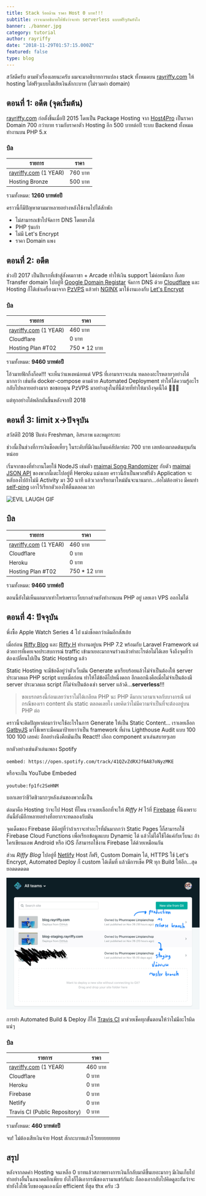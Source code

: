 ```yaml
---
title: Stack ร้อยล้าน ราคา Host 0 บาท!!!
subtitle: เราจะมาอธิบายให้ฟังว่าจะทำ serverless แบบฟรีๆกันยังไง
banner: ./banner.jpg
category: tutorial
author: rayriffy
date: "2018-11-29T01:57:15.000Z"
featured: false
type: blog
---
```


สวัสดีครับ ตามหัวเรื่องเลยนะครับ ผมจะมาอธิบายการแปลง stack ทั้งหมดบน [rayriffy.com](https://rayriffy.com) ให้ hosting ได้ฟรีๆแบบไม่เสียเงินสักกะบาท (ไม่รวมค่า domain)

## ตอนที่ 1: อดีต (จุดเริ่มต้น)

[rayriffy.com](https://rayriffy.com) ก่อตั้งขึ้นเมื่อปี 2015 โดยเป็น Package Hosting จาก [Host4Pro](https://host4.pro) เป็นราคา Domain 700 กว่าบาท รวมกับราคาตัว Hosting อีก 500 บาทต่อปี ระบบ Backend ทั้งหมดทำงานบน PHP 5.x

### บิล

| รายการ                                        | ราคา    |
| --------------------------------------------- | ------- |
| [rayriffy.com](https://rayriffy.com) (1 YEAR) | 760 บาท |
| Hosting Bronze                                | 500 บาท |

รวมทั้งหมด: **1260 บาทต่อปี**

คราวนี้ก็มีปัญหาตามมาหลายอย่างหลังใช้งานไปได้สักพัก

-   ไม่สามารถเข้าไปจัดการ DNS โดยตรงได้
-   PHP รุ่นเก่า
-   ไม่มี Let's Encrypt
-   ราคา Domain แพง

## ตอนที่ 2: อดีต

ช่วงปี 2017 เป็นปีแรกที่เข้าสู่สังคมกาชา + Arcade ทำให้เงิน support ไม่ค่อยมีมาก ก็เลย Transfer domain ไปอยู่ที่ [Google Domain Registar](https://domains.google) จัดการ DNS ด้วย [Cloudflare](https://www.cloudflare.com) และ Hosting ก็ได้เช่าเครื่องมาจาก [PzVPS](https://pzvps.com) แล้วทำ [NGINX](/lemp-nginx-pagespeed) มาใช้งานเองกับ [Let's Encrypt](/wildcard-ssl-lets-encrypt)

### บิล

| รายการ                                        | ราคา         |
| --------------------------------------------- | ------------ |
| [rayriffy.com](https://rayriffy.com) (1 YEAR) | 460 บาท      |
| Cloudflare                                    | 0 บาท        |
| Hosting Plan #T02                             | 750 * 12 บาท |

รวมทั้งหมด: **9460 บาทต่อปี**

โอ้วมายฟักกิ้งก็อด!!! จะเห็นว่าแพงหน่อยแต่ VPS ที่เอามาเราจะเล่น ทดลองอะไรหลายๆอย่างได้มากกว่า เช่นยัด docker-compose ตามด้วย Automated Deployment ทำให้ได้ความรู้อะไรกลับไปหลายอย่างมาก ขอขอบคุณ PzVPS มาอย่างสูงในที่นี้ด้วยที่ทำให้มาถึงจุดนี้ได้ 🙏🙏🙏

แต่ทุกอย่างได้พลิกผันขึ้นหลังจากปี 2018

## ตอนที่ 3: limit x->ปัจจุบัน

สวัสดีปี 2018 ปีแห่ง Freshman, อิสรภาพ และหมูกระทะ

ช่วงนี้เป็นช่วงที่การเงินช็อตเหี้ยๆ ในระดับที่มีเงินเก็นแค่สัปดาห์ละ 700 บาท เลยต้องมาลดต้นทุนกันหน่อย

เริ่มจากของที่ทำงานโดยใช้ NodeJS เช่นตัว [maimai Song Randomizer](https://github.com/rayriffy/maimai-song-randomizer) กับตัว [maimai JSON API](https://github.com/rayriffy/maimai-json-api) ของพวกนี้เตะไปอยู่ที่ Heroku แม่งเลย คราวนี้ถ้าเป็นพวกฟรีตัว Application จะหลับลงไปถ้าไม่มี Activity มา 30 นาที แล้วเวลาเรียกมาใหม่มันจะนานมาก...อ่อไม่ต้องห่วง มีคนทำ [self-ping](https://github.com/Neamar/heroku-self-ping) เอาไว้เรียกตัวเองให้ตื่นตลอดเวลา

![EVIL LAUGH GIF](https://media.giphy.com/media/xUPGcdeU3wvdNPa1Py/giphy.gif)

## บิล

| รายการ                                        | ราคา         |
| --------------------------------------------- | ------------ |
| [rayriffy.com](https://rayriffy.com) (1 YEAR) | 460 บาท      |
| Cloudflare                                    | 0 บาท        |
| Heroku                                        | 0 บาท        |
| Hosting Plan #T02                             | 750 * 12 บาท |

รวมทั้งหมด: **9460 บาทต่อปี**

ตอนนี้ยังไม่เห็นผลมากเท่าไหร่เพราะเว็บบางส่วนยังทำงานบน PHP อยู่ เลยเอา VPS ออกไม่ได้

## ตอนที่ 4: ปัจจุบัน

พึ่งซื้อ Apple Watch Series 4 ไป แม่งช็อตกว่าเดิมอีกสัสเอ้ย

เมื่อก่อน [Riffy Blog](https://github.com/rayriffy/rayriffy-blog) และ [Riffy H](https://github.com/rayriffy/rayriffy-h) ทำงานอยู่บน PHP 7.2 พร้อมกับ Laravel Framework แต่ด้วยการที่เคยเจอประสบการณ์ traffic เข้ามาเยอะมากจนร่วงแล้วทำอะไรต่อไม่ได้เลย จึงถึงจุดที่ว่าต้องเปลี่ยนไปเป็น Static Hosting แล้ว

Static Hosting จะมีข้อดีอยู่ว่าตัวเว็บมัน Generate มาเรียบร้อยแล้วไม่จำเป็นต้องให้ server ประมวลผล PHP script แบบเมื่อก่อน ทำให้ได้ข้อดีไปหนึ่งดอก อีกดอกนึงคือเมื่อไม่จำเป็นต้องมี server ประมวลผล script ก็ไม่จำเป็นต้องเช่า server แล้วดิ...**serverless**!!!

> ขอเบรกตรงนี้ก่อนเลยว่าเราไม่ได้เกลียด PHP นะ PHP ดีมากเวลามาเจอกับบางกรณี แต่กรณีของเรา content มัน static ตลอดเลยไง เลยคิดว่าไม่มีความจำเป็นที่จะต้องอยู่บน PHP ต่อ

คราวนี้จะติดปัญหาต่อมาว่าจะใช้อะไรในการ Generate ให้เป็น Static Content... เราเลยเลือก [GatbyJS](https://www.gatsbyjs.org) มาใช้เพราะมีคนมาป้ายยาว่าเป็น framework ที่ผ่าน Lighthouse Audit แบบ 100 100 100 เลยค่ะ อีกอย่างนึงคือมันเป็น React!! เลือก component มาเล่นสบายๆเลย

ยกตัวอย่างเช่นตัวเล่นเพลง Spotify

`oembed: https://open.spotify.com/track/41QZvZdRXJf6A87oNyzMKE`

หรือจะเป็น YouTube Embeded

`youtube:fp1fc2SeHNM`

บอกเลยว่าชีวิตชิวมากๆหลังเล่นของพวกนี้เป็น

ต่อมาคือ Hosting ว่าจะไป Host ที่ไหน เราเลยเลือกที่จะให้ *Riffy H* ไว้ที่ [Firebase](https://firebase.google.com) ที่นึงเพราะอันนี้ยังมีอีกหลายอย่างที่อยากจะทดลองกับมัน

จุดเด็ดของ Firebase มีดีอยู่ที่ว่าถ้าเราจะทำอะไรที่มันมากกว่า Static Pages งี้ก็สามารถใช้ Firebase Cloud Functions เพื่อเรียกข้อมูลแบบ Dynamic ได้ แล้วไม่ได้ใช้ได้แค่กับเว็บนะ ถ้าใครเขียนแอพ Android หรือ iOS ก็สามารถใช้งาน Firebase ได้ด้วยเหมือนกัน

ส่วน *Riffy Blog* ไปอยู่ที่ [Netlify](https://netlify.com) Host ก็ฟรี, Custom Domain ได้, HTTPS ใช้ Let's Encrypt, Automated Deploy ก็ custom ได้เต็มที่ แล้วมีการเช็ค PR ทุก Build ให้อีก...สุดยอดดดดดด

![Netlify](./IMG_0591.jpg)

การทำ Automated Build & Deploy ก็ให้ [Travis CI](https://travis-ci.org) มาช่วยเช็คทุกขั้นตอนให้ว่าไม่มีอะไรผิดแน่ๆ

### บิล

| รายการ                                        | ราคา    |
| --------------------------------------------- | ------- |
| [rayriffy.com](https://rayriffy.com) (1 YEAR) | 460 บาท |
| Cloudflare                                    | 0 บาท   |
| Heroku                                        | 0 บาท   |
| Firebase                                      | 0 บาท   |
| Netlify                                       | 0 บาท   |
| Travis CI (Public Repository)                 | 0 บาท   |

รวมทั้งหมด: **460 บาทต่อปี**

จบ! ไม่ต้องเสียเงินจ่าย Host สักกะบาทแล้วโว้ยยยยยยยยย

## สรุป

หลังจากลดค่า Hosting จนเหลือ 0 บาทแล้วสภาพทางการเงินก็กลับมาดีขึ้นเยอะมากๆ มีเงินเก็บไปทำอย่างอื่นในอนาคตอีกเพียบ ยังไงก็ได้เอากรณีของเรามาแชร์กันล่ะ ก็ลองเอากลับไปคิดดูละกันว่าจะทำยังไงให้เว็บของคุณเองเนี่ย efficient ที่สุด thx ครับ :3

